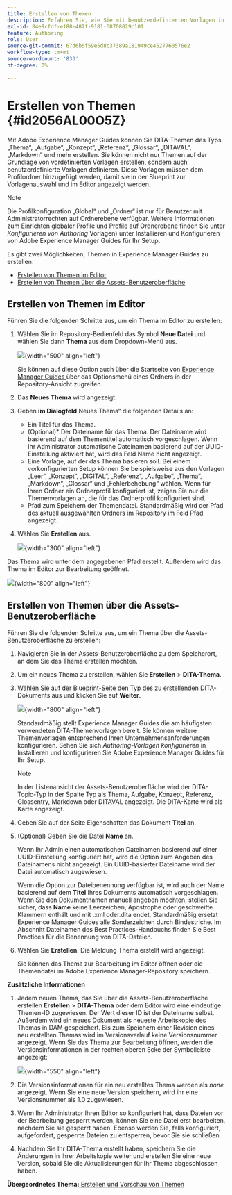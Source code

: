 ```yaml
---
title: Erstellen von Themen
description: Erfahren Sie, wie Sie mit benutzerdefinierten Vorlagen in Adobe Experience Manager Guides DITA-Thementypen erstellen.
exl-id: 84e9cfdf-e188-487f-9181-68708029c101
feature: Authoring
role: User
source-git-commit: 67d6b6f59e5d8c37389a181949ce4527760576e2
workflow-type: tm+mt
source-wordcount: '833'
ht-degree: 0%

---
```


# Erstellen von Themen {#id2056AL00O5Z}

Mit Adobe Experience Manager Guides können Sie DITA-Themen des Typs „Thema“, „Aufgabe“, „Konzept“, „Referenz“, „Glossar“, „DITAVAL“, „Markdown“ und mehr erstellen. Sie können nicht nur Themen auf der Grundlage von vordefinierten Vorlagen erstellen, sondern auch benutzerdefinierte Vorlagen definieren. Diese Vorlagen müssen dem Profilordner hinzugefügt werden, damit sie in der Blueprint zur Vorlagenauswahl und im Editor angezeigt werden.

>[!NOTE]
>
> Die Profilkonfiguration „Global“ und „Ordner“ ist nur für Benutzer mit Administratorrechten auf Ordnerebene verfügbar. Weitere Informationen zum Einrichten globaler Profile und Profile auf Ordnerebene finden Sie unter *Konfigurieren von Authoring* Vorlagen) unter Installieren und Konfigurieren von Adobe Experience Manager Guides für Ihr Setup.


Es gibt zwei Möglichkeiten, Themen in Experience Manager Guides zu erstellen:

- [Erstellen von Themen im Editor](#create-topics-from-the-editor)
- [Erstellen von Themen über die Assets-Benutzeroberfläche](#create-topics-from-the-assets-ui)

## Erstellen von Themen im Editor

Führen Sie die folgenden Schritte aus, um ein Thema im Editor zu erstellen:

1. Wählen Sie im Repository-Bedienfeld das Symbol **Neue Datei** und wählen Sie dann **Thema** aus dem Dropdown-Menü aus.

   ![](create-topic-option.png){width="500" align="left"}

   Sie können auf diese Option auch über die Startseite von [Experience Manager Guides ](./intro-home-page.md) über das Optionsmenü eines Ordners in der Repository-Ansicht zugreifen.

2. Das **Neues Thema** wird angezeigt.

3. Geben **im Dialogfeld** Neues Thema“ die folgenden Details an:
   - Ein Titel für das Thema.
   - \(Optional\)* Der Dateiname für das Thema. Der Dateiname wird basierend auf dem Thementitel automatisch vorgeschlagen. Wenn Ihr Administrator automatische Dateinamen basierend auf der UUID-Einstellung aktiviert hat, wird das Feld Name nicht angezeigt.
   - Eine Vorlage, auf der das Thema basieren soll. Bei einem vorkonfigurierten Setup können Sie beispielsweise aus den Vorlagen „Leer“, „Konzept“, „DIGITAL“, „Referenz“, „Aufgabe“, „Thema“, „Markdown“, „Glossar“ und „Fehlerbehebung“ wählen. Wenn für Ihren Ordner ein Ordnerprofil konfiguriert ist, zeigen Sie nur die Themenvorlagen an, die für das Ordnerprofil konfiguriert sind.
   - Pfad zum Speichern der Themendatei. Standardmäßig wird der Pfad des aktuell ausgewählten Ordners im Repository im Feld Pfad angezeigt.

4. Wählen Sie **Erstellen** aus.

   ![](images/create-topic-dialog-new.png){width="300" align="left"}

Das Thema wird unter dem angegebenen Pfad erstellt. Außerdem wird das Thema im Editor zur Bearbeitung geöffnet.

![](images/new-topic-editor.png){width="800" align="left"}

## Erstellen von Themen über die Assets-Benutzeroberfläche

Führen Sie die folgenden Schritte aus, um ein Thema über die Assets-Benutzeroberfläche zu erstellen:

1. Navigieren Sie in der Assets-Benutzeroberfläche zu dem Speicherort, an dem Sie das Thema erstellen möchten.

1. Um ein neues Thema zu erstellen, wählen Sie **Erstellen** \> **DITA-Thema**.

1. Wählen Sie auf der Blueprint-Seite den Typ des zu erstellenden DITA-Dokuments aus und klicken Sie auf **Weiter**.

   ![](images/create_dita_topic.png){width="800" align="left"}

   Standardmäßig stellt Experience Manager Guides die am häufigsten verwendeten DITA-Themenvorlagen bereit. Sie können weitere Themenvorlagen entsprechend Ihren Unternehmensanforderungen konfigurieren. Sehen Sie sich *Authoring-Vorlagen konfigurieren* in Installieren und konfigurieren Sie Adobe Experience Manager Guides für Ihr Setup.

   >[!NOTE]
   >
   > In der Listenansicht der Assets-Benutzeroberfläche wird der DITA-Topic-Typ in der Spalte Typ als Thema, Aufgabe, Konzept, Referenz, Glossentry, Markdown oder DITAVAL angezeigt. Die DITA-Karte wird als Karte angezeigt.

1. Geben Sie auf der Seite Eigenschaften das Dokument **Titel** an.

1. \(Optional\) Geben Sie die Datei **Name** an.

   Wenn Ihr Admin einen automatischen Dateinamen basierend auf einer UUID-Einstellung konfiguriert hat, wird die Option zum Angeben des Dateinamens nicht angezeigt. Ein UUID-basierter Dateiname wird der Datei automatisch zugewiesen.

   Wenn die Option zur Dateibenennung verfügbar ist, wird auch der Name basierend auf dem **Titel** Ihres Dokuments automatisch vorgeschlagen. Wenn Sie den Dokumentnamen manuell angeben möchten, stellen Sie sicher, dass **Name** keine Leerzeichen, Apostrophe oder geschweifte Klammern enthält und mit .xml oder.dita endet. Standardmäßig ersetzt Experience Manager Guides alle Sonderzeichen durch Bindestriche. Im Abschnitt Dateinamen des Best Practices-Handbuchs finden Sie Best Practices für die Benennung von DITA-Dateien.

1. Wählen Sie **Erstellen**. Die Meldung Thema erstellt wird angezeigt.

   Sie können das Thema zur Bearbeitung im Editor öffnen oder die Themendatei im Adobe Experience Manager-Repository speichern.

**Zusätzliche Informationen**

1. Jedem neuen Thema, das Sie über die Assets-Benutzeroberfläche erstellen **Erstellen** \> **DITA-Thema** oder dem Editor wird eine eindeutige Themen-ID zugewiesen. Der Wert dieser ID ist der Dateiname selbst. Außerdem wird ein neues Dokument als neueste Arbeitskopie des Themas in DAM gespeichert. Bis zum Speichern einer Revision eines neu erstellten Themas wird im Versionsverlauf keine Versionsnummer angezeigt. Wenn Sie das Thema zur Bearbeitung öffnen, werden die Versionsinformationen in der rechten oberen Ecke der Symbolleiste angezeigt:

   ![](images/topic-version-none_cs.png){width="550" align="left"}

2. Die Versionsinformationen für ein neu erstelltes Thema werden als *none* angezeigt. Wenn Sie eine neue Version speichern, wird ihr eine Versionsnummer als 1.0 zugewiesen.

3. Wenn Ihr Administrator Ihren Editor so konfiguriert hat, dass Dateien vor der Bearbeitung gesperrt werden, können Sie eine Datei erst bearbeiten, nachdem Sie sie gesperrt haben. Ebenso werden Sie, falls konfiguriert, aufgefordert, gesperrte Dateien zu entsperren, bevor Sie sie schließen.

4. Nachdem Sie Ihr DITA-Thema erstellt haben, speichern Sie die Änderungen in Ihrer Arbeitskopie weiter und erstellen Sie eine neue Version, sobald Sie die Aktualisierungen für Ihr Thema abgeschlossen haben.

**Übergeordnetes Thema:**[ Erstellen und Vorschau von Themen](create-preview-topics.md)
